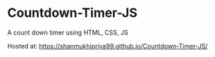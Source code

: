 # Countdown-Timer-JS
A count down timer using HTML, CSS, JS

Hosted at: https://shanmukhipriya99.github.io/Countdown-Timer-JS/
